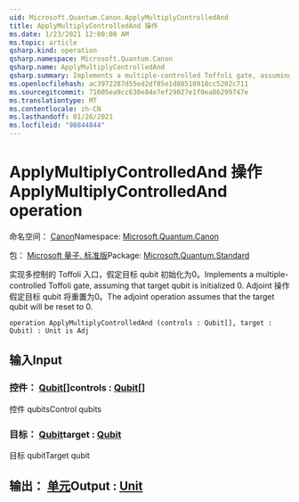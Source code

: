 ```yaml
---
uid: Microsoft.Quantum.Canon.ApplyMultiplyControlledAnd
title: ApplyMultiplyControlledAnd 操作
ms.date: 1/23/2021 12:00:00 AM
ms.topic: article
qsharp.kind: operation
qsharp.namespace: Microsoft.Quantum.Canon
qsharp.name: ApplyMultiplyControlledAnd
qsharp.summary: Implements a multiple-controlled Toffoli gate, assuming that target qubit is initialized 0.  The adjoint operation assumes that the target qubit will be reset to 0.
ms.openlocfilehash: ac3972287d55ed2df85e1d88510918cc5202c711
ms.sourcegitcommit: 71605ea9cc630e84e7ef29027e1f0ea06299747e
ms.translationtype: MT
ms.contentlocale: zh-CN
ms.lasthandoff: 01/26/2021
ms.locfileid: "98844844"
---
```

# <a name="applymultiplycontrolledand-operation"></a><span data-ttu-id="e2056-102">ApplyMultiplyControlledAnd 操作</span><span class="sxs-lookup"><span data-stu-id="e2056-102">ApplyMultiplyControlledAnd operation</span></span>

<span data-ttu-id="e2056-103">命名空间： [Canon](xref:Microsoft.Quantum.Canon)</span><span class="sxs-lookup"><span data-stu-id="e2056-103">Namespace: [Microsoft.Quantum.Canon](xref:Microsoft.Quantum.Canon)</span></span>

<span data-ttu-id="e2056-104">包： [Microsoft 量子. 标准版](https://nuget.org/packages/Microsoft.Quantum.Standard)</span><span class="sxs-lookup"><span data-stu-id="e2056-104">Package: [Microsoft.Quantum.Standard](https://nuget.org/packages/Microsoft.Quantum.Standard)</span></span>


<span data-ttu-id="e2056-105">实现多控制的 Toffoli 入口，假定目标 qubit 初始化为0。</span><span class="sxs-lookup"><span data-stu-id="e2056-105">Implements a multiple-controlled Toffoli gate, assuming that target qubit is initialized 0.</span></span>  <span data-ttu-id="e2056-106">Adjoint 操作假定目标 qubit 将重置为0。</span><span class="sxs-lookup"><span data-stu-id="e2056-106">The adjoint operation assumes that the target qubit will be reset to 0.</span></span>

```qsharp
operation ApplyMultiplyControlledAnd (controls : Qubit[], target : Qubit) : Unit is Adj
```


## <a name="input"></a><span data-ttu-id="e2056-107">输入</span><span class="sxs-lookup"><span data-stu-id="e2056-107">Input</span></span>

### <a name="controls--qubit"></a><span data-ttu-id="e2056-108">控件： [Qubit](xref:microsoft.quantum.lang-ref.qubit)[]</span><span class="sxs-lookup"><span data-stu-id="e2056-108">controls : [Qubit](xref:microsoft.quantum.lang-ref.qubit)[]</span></span>

<span data-ttu-id="e2056-109">控件 qubits</span><span class="sxs-lookup"><span data-stu-id="e2056-109">Control qubits</span></span>


### <a name="target--qubit"></a><span data-ttu-id="e2056-110">目标： [Qubit](xref:microsoft.quantum.lang-ref.qubit)</span><span class="sxs-lookup"><span data-stu-id="e2056-110">target : [Qubit](xref:microsoft.quantum.lang-ref.qubit)</span></span>

<span data-ttu-id="e2056-111">目标 qubit</span><span class="sxs-lookup"><span data-stu-id="e2056-111">Target qubit</span></span>



## <a name="output--unit"></a><span data-ttu-id="e2056-112">输出： [单元](xref:microsoft.quantum.lang-ref.unit)</span><span class="sxs-lookup"><span data-stu-id="e2056-112">Output : [Unit](xref:microsoft.quantum.lang-ref.unit)</span></span>

